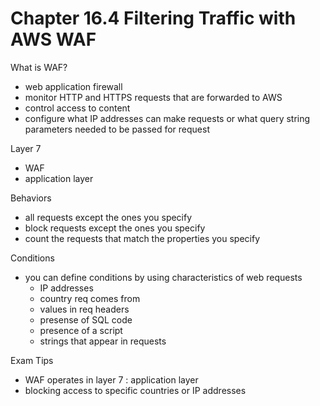 # Chapter 16.4 Filtering Traffic with AWS WAF

What is WAF?
- web application firewall
- monitor HTTP and HTTPS requests that are forwarded to AWS
- control access to content
- configure what IP addresses can make requests or what query string parameters needed to be passed for request

Layer 7
- WAF
- application layer

Behaviors
- all requests except the ones you specify
- block requests except the ones you specify
- count the requests that match the properties you specify

Conditions
- you can define conditions by using characteristics of web requests
	- IP addresses
	- country req comes from
	- values in req headers
	- presense of SQL code
	- presence of a script
	- strings that appear in requests

Exam Tips
- WAF operates in layer 7 : application layer
- blocking access to specific countries or IP addresses
